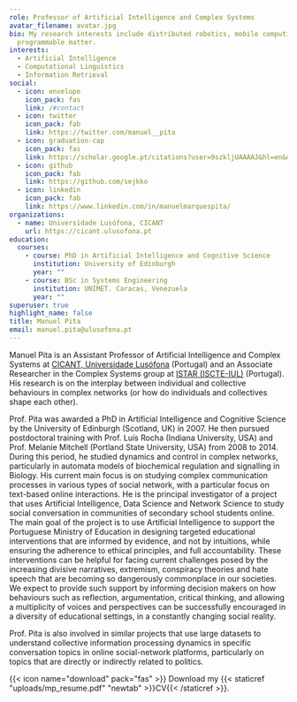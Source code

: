 ```yaml
---
role: Professor of Artificial Intelligence and Complex Systems
avatar_filename: avatar.jpg
bio: My research interests include distributed robotics, mobile computing and
  programmable matter.
interests:
  - Artificial Intelligence
  - Computational Linguistics
  - Information Retrieval
social:
  - icon: envelope
    icon_pack: fas
    link: /#contact
  - icon: twitter
    icon_pack: fab
    link: https://twitter.com/manuel__pita
  - icon: graduation-cap
    icon_pack: fas
    link: https://scholar.google.pt/citations?user=9szkljUAAAAJ&hl=en&oi=ao
  - icon: github
    icon_pack: fab
    link: https://github.com/sejkko
  - icon: linkedin
    icon_pack: fab
    link: https://www.linkedin.com/in/manuelmarquespita/
organizations:
  - name: Universidade Lusófona, CICANT
    url: https://cicant.ulusofona.pt
education:
  courses:
    - course: PhD in Artificial Intelligence and Cognitive Science
      institution: University of Edinburgh
      year: ""
    - course: BSc in Systems Engineering
      institution: UNIMET. Caracas, Venezuela
      year: ""
superuser: true
highlight_name: false
title: Manuel Pita
email: manuel.pita@ulusofona.pt
---
```

Manuel Pita is an Assistant Professor of Artificial Intelligence and Complex Systems at [CICANT, Universidade Lusófona](https://cicant.ulusofona.pt/) (Portugal) and an Associate Researcher in the Complex Systems group at [ISTAR (ISCTE-IUL)](https://ciencia.iscte-iul.pt/centres/istar-iul) (Portugal). His research is on the interplay between individual and collective behaviours in complex networks (or how do individuals and collectives shape each other).

Prof. Pita was awarded a PhD in Artificial Intelligence and Cognitive Science by the University of Edinburgh (Scotland, UK) in 2007. He then pursued postdoctoral training with Prof. Luís Rocha (Indiana University, USA) and Prof. Melanie Mitchell (Portland State University, USA) from 2008 to 2014. During this period, he studied dynamics and control in complex networks, particularly in automata models of biochemical regulation and signalling in Biology. His current main focus is on studying complex communication processes in various types of social network, with a particular focus on text-based online interactions. He is the principal investigator of a project that uses Artificial Intelligence, Data Science and Network Science to study social conversation in communities of secondary school students online. The main goal of the project is to use Artificial Intelligence to support the Portuguese Ministry of Education in designing targeted educational interventions that are informed by evidence, and not by intuitions, while ensuring the adherence to ethical principles, and full accountability. These interventions can be helpful for facing current challenges posed by the increasing divisive narratives, extremism, conspiracy theories and hate speech that are becoming so dangerously commonplace in our societies. We expect to provide such support by informing decision makers on how behaviours such as reflection, argumentation, critical thinking, and allowing a multiplicity of voices and perspectives can be successfully encouraged in a diversity of educational settings, in a constantly changing social reality.

Prof. Pita is also involved in similar projects that use large datasets to understand collective information processing dynamics in specific conversation topics in online social-network platforms, particularly on topics that are directly or indirectly related to politics.

{{< icon name="download" pack="fas" >}} Download my {{< staticref "uploads/mp_resume.pdf" "newtab" >}}CV{{< /staticref >}}.